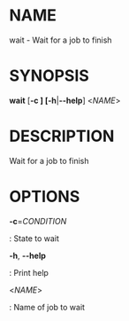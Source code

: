 # NAME

wait - Wait for a job to finish

# SYNOPSIS

**wait** \[**-c **\] \[**-h**\|**\--help**\] \<*NAME*\>

# DESCRIPTION

Wait for a job to finish

# OPTIONS

**-c**=*CONDITION*

:   State to wait

**-h**, **\--help**

:   Print help

\<*NAME*\>

:   Name of job to wait
